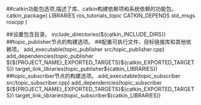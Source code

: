 ##catkin功能包选项,描述了库、catkin构建依赖项和系统依赖的功能包。
catkin_package(
  LIBRARIES ros_tutorials_topic
  CATKIN_DEPENDS std_msgs roscpp
)

##设置包含目录。
include_directories(${catkin_INCLUDE_DIRS})
##topic_publisher节点的构建选项。
##配置可执行文件、目标链接库和其他依赖项。
add_executable(topic_publisher src/topic_publisher.cpp)
add_dependencies(topic_publisher ${${PROJECT_NAME}_EXPORTED_TARGETS}${catkin_EXPORTED_TARGETS})
target_link_libraries(topic_publisher${catkin_LIBRARIES})
##topic_subscriber节点的构建选项。
add_executable(topic_subscriber src/topic_subscriber.cpp)
add_dependencies(topic_subscriber ${${PROJECT_NAME}_EXPORTED_TARGETS}${catkin_EXPORTED_TARGETS})
target_link_libraries(topic_subscriber${catkin_LIBRARIES})
